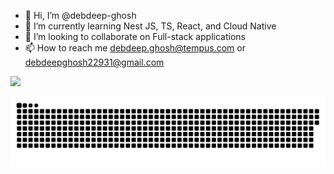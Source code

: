 - 👋 Hi, I’m @debdeep-ghosh
- 🌱 I’m currently learning Nest JS, TS, React, and Cloud Native
- 💞️ I’m looking to collaborate on Full-stack applications
- 📫 How to reach me debdeep.ghosh@tempus.com or debdeepghosh22931@gmail.com

![](https://raw.githubusercontent.com/TheDudeThatCode/TheDudeThatCode/master/Assets/gandalf_parrot.gif)

![](https://github.com/debdeep-ghosh/github-grid-snake/blob/main/github-grid-snake.svg)

<!---
debdeep-ghosh/debdeep-ghosh is a ✨ special ✨ repository because its `README.md` (this file) appears on your GitHub profile.
You can click the Preview link to take a look at your changes.
--->
